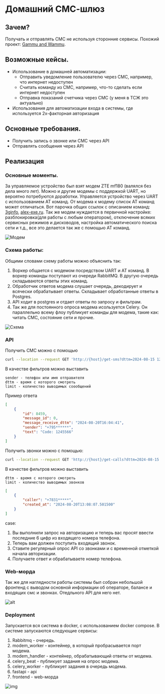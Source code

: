 # Домашний СМС-шлюз

## Зачем?
 Получать и отправлять СМС не используя сторонние сервисы.
 Похожий проект: [Gammu and Wammu](https://wammu.eu/).
## Возможные кейсы.
- Использование в домашней автоматизации:
    * Отправить уведомление пользователю через СМС, например, что интернет недоступен
    * Считать команду из СМС, например, что-то сделать если интернет недоступен
    * Отправка показаний счетчика через СМС (у меня в ТСЖ это актуально)
- Использования для автоматизации входа в системы, где используется 2х-факторная авторизация

## Основные требования.
- Получить запись о звонке или СМС через API
- Отправлять сообщения через API

## Реализация

### Основные моменты.
За управляемое устройство был взят модем ZTE mf180 (валялся без дела много лет). Можно и другие модемы с поддержкой UART, но вероятно потребуются доработки.
Управляется устройство через UART с использованием AT команд. От модема к модему список AT команд может отличаться. Вот парочка общих ссылок с описанием команд: [3ginfo](https://3ginfo.ru/page54.html), [alex-exe.ru](https://alex-exe.ru/radio/wireless/gsm-sim900-at-command/). Так же модем нуждается в первичной настройке: разблокировка(для работы с любым оператором), отключение всяких сервисных режимов и дисководов, настройка автоматического поиска сети и т.д., все это делается так же с помощью AT команд.


![Модем](./docs/modem.jpg)

### Схема работы:
Общими словами схему работы можно объяснить так:
1. Воркер общается с модемом посредством UART и AT команд. В воркер команды поступают из очереди RabbitMQ. В другую очередь складываются ответы этих команд.
2. Обработчик ответов модема слушает очередь, декодирует и всячески обрабатывает ответы. Складывает обработанные ответы в Postgres.
3. API ходит в postgres и отдает ответы по запросу и фильтрам.
4. Так же для постоянного опроса модема исользуется Celery. Он параллельно всему флоу публикует команды для модема, такие как: читать СМС, состояние сети и прочие.

![Схема](./docs/sms_gateway.svg)

### API

Получить СМС можно с помощью

``` bash
curl --location --request GET 'http://{host}/get-sms?dttm=2024-08-15 12:46:13&limit=10'
```
В качестве фильтров можно выставить
```
sender - телефон или имя отправителя
dttm - время с которого смотреть
limit - количество выводимых соообщений
```
Пример ответа
``` json
[
    {
        "id": 8459,
        "message_id": 0,
        "message_receive_dttm": "2024-08-20T16:04:41",
        "sender": "+795******",
        "text": "Code: 1245566"
    }
]
```
Получить звонки можно с помощью:
``` bash
curl --location --request GET 'http://{host}/get-calls?dttm=2024-08-15 12:46:13&limit=10'
```
В качестве фильтров можно выставить
```
dttm - время с которого смотреть
limit - количество выводимых звонков
```
``` json
[
    {
        "caller": "+7831*****",
        "created_at": "2024-08-20T13:08:07.501500"
    }
]
```


case:
1. Вы выполнили запрос на авторизацию и теперь вас просят ввести последние 6 цифр из входящего номера телефона.
2. Теперь вам должен поступить входящий звонок. 
3. Ставите регулярный опрос API со звонками и с временной отметкой начала авторизации.
4. Получаете ответ и обрабатываете номер телефона.

### Web-морда

Так же для наглядности работы системы был собран небольшой фронтенд с выводом основной информации об операторе, балансе и входящих смс и звонках. Отедльного API для него нет.

![alt](./docs/frontend.jpg)

### Deployment

Запускается вся система в docker, с использованием docker compose. 
В системе запускаются следующие сервисы:
1. Rabbitmq - очередь.
2. modem_worker - контейнер, в который пробрасывается порт модема.
3. modem_handler - контейнер, обрабатывающий ответы от модема.
4. celery_beat - публикует задания на опрос модема.
5. celery_worker - публикует задания в очередь модема.
6. fastapi - api
7. frontend - web-морда

![img](./docs/containers.png)